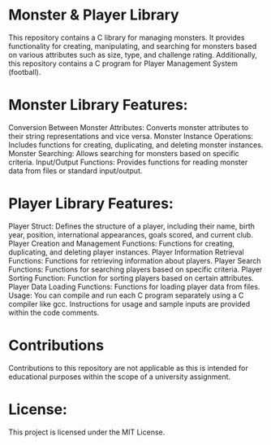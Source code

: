# Monster & Player Library
This repository contains a C library for managing monsters. It provides functionality for creating, manipulating, and searching for monsters based on various attributes such as size, type, and challenge rating. Additionally, this repository contains a C program for Player Management System (football).

# Monster Library Features:
Conversion Between Monster Attributes: Converts monster attributes to their string representations and vice versa.
Monster Instance Operations: Includes functions for creating, duplicating, and deleting monster instances.
Monster Searching: Allows searching for monsters based on specific criteria.
Input/Output Functions: Provides functions for reading monster data from files or standard input/output.

# Player Library Features:
Player Struct: Defines the structure of a player, including their name, birth year, position, international appearances, goals scored, and current club.
Player Creation and Management Functions: Functions for creating, duplicating, and deleting player instances.
Player Information Retrieval Functions: Functions for retrieving information about players.
Player Search Functions: Functions for searching players based on specific criteria.
Player Sorting Function: Function for sorting players based on certain attributes.
Player Data Loading Functions: Functions for loading player data from files.
Usage:
You can compile and run each C program separately using a C compiler like gcc. Instructions for usage and sample inputs are provided within the code comments.

# Contributions
Contributions to this repository are not applicable as this is intended for educational purposes within the scope of a university assignment.

# License:
This project is licensed under the MIT License.
